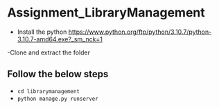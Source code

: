# Assignment_LibraryManagement
- Install the python
https://www.python.org/ftp/python/3.10.7/python-3.10.7-amd64.exe?_sm_nck=1

-Clone and extract the folder

## Follow the below steps
- `cd librarymanagement`
- `python manage.py runserver`
